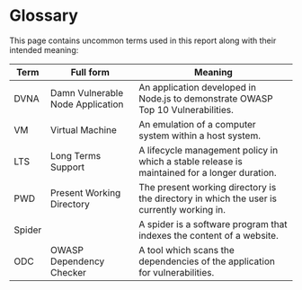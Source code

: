 # Glossary

This page contains uncommon terms used in this report along with their intended meaning:

|Term   |Full form                          |Meaning                                                                                     |
|---    |---                                |---                                                                                         |
|DVNA   |Damn Vulnerable Node Application   |An application developed in Node.js to demonstrate OWASP Top 10 Vulnerabilities.            |
|VM     |Virtual Machine                    |An emulation of a computer system within a host system.                                     |
|LTS    |Long Terms Support                 |A lifecycle management policy in which a stable release is maintained for a longer duration.|
|PWD    |Present Working Directory          |The present working directory is the directory in which the user is currently working in.   |
|Spider |                                   |A spider is a software program that indexes the content of a website.                       |       
|ODC    |OWASP Dependency Checker           |A tool which scans the dependencies of the application for vulnerabilities.                 |        